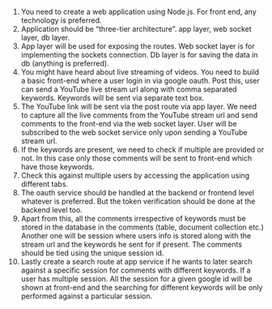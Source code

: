 1.	You need to create a web application using Node.js. For front end, any technology is preferred.
2.	Application should be “three-tier architecture”. app layer, web socket layer, db layer. 
3.	App layer will be used for exposing the routes. Web socket layer is for implementing the sockets connection. Db layer is for saving the data in db (anything is preferred).
4.	You might have heard about live streaming of videos. You need to build a basic front-end where a user login in via google oauth. Post this, user can send a YouTube live stream url along with comma separated keywords. Keywords will be sent via separate text box.
5.	The YouTube link will be sent via the post route via app layer. We need to capture all the live comments from the YouTube stream url and send comments to the front-end via the web socket layer. User will be subscribed to the web socket service only upon sending a YouTube stream url. 
6.	If the keywords are present, we need to check if multiple are provided or not. In this case only those comments will be sent to front-end which have those keywords.
7.	Check this against multiple users by accessing the application using different tabs.
8.	The oauth service should be handled at the backend or frontend level whatever is preferred. But the token verification should be done at the backend level too.
9.	Apart from this, all the comments irrespective of keywords must be stored in the database in the comments  (table, document collection etc.) Another one will be session  where users info is stored along with the stream url and the keywords he sent for if present. The comments should be tied using the unique session id.
10.	Lastly create a search route at app service if he wants to later search against a specific session for comments with different keywords. If a user has multiple session. All the session for a given google id will be shown at front-end and the searching for different keywords will be only performed against a particular session.
